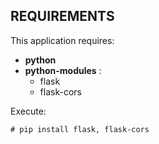 ## REQUIREMENTS
This application requires:

  - **python**
  - **python-modules** :
    * flask
    * flask-cors

Execute:
```
# pip install flask, flask-cors
```